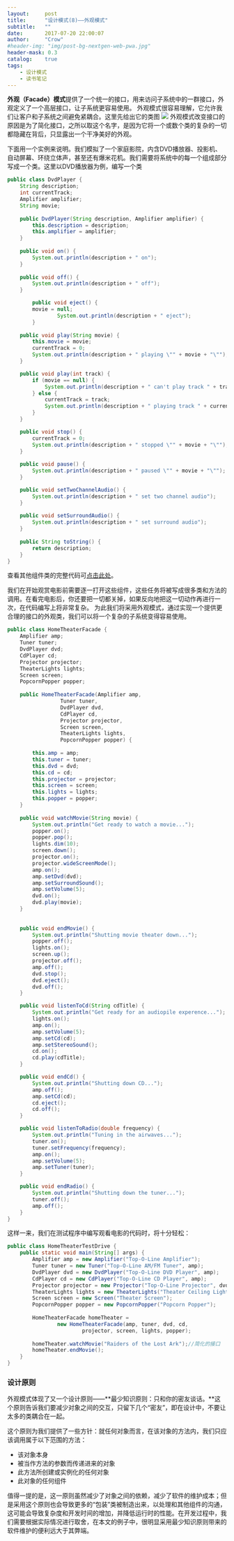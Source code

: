 ```yaml
---
layout:     post
title:      "设计模式(8)——外观模式"
subtitle:   ""
date:       2017-07-20 22:00:07
author:     "Crow"
#header-img: "img/post-bg-nextgen-web-pwa.jpg"
header-mask: 0.3
catalog:    true
tags:
    - 设计模式
    - 读书笔记
---
```


**外观（Facade）模式**提供了一个统一的接口，用来访问子系统中的一群接口，外观定义了一个高层接口，让子系统更容易使用。
外观模式很容易理解，它允许我们让客户和子系统之间避免紧耦合。这里先给出它的类图
![](https://pic.yupoo.com/crowhawk/537c68a9/a343b457.png)
外观模式改变接口的原因是为了简化接口，之所以取这个名字，是因为它将一个或数个类的复杂的一切都隐藏在背后，只显露出一个干净美好的外观。

下面用一个实例来说明。我们模拟了一个家庭影院，内含DVD播放器、投影机、自动屏幕、环绕立体声，甚至还有爆米花机。我们需要将系统中的每一个组成部分写成一个类。这里以DVD播放器为例，编写一个类
```java
public class DvdPlayer {
	String description;
	int currentTrack;
	Amplifier amplifier;
	String movie;
	
	public DvdPlayer(String description, Amplifier amplifier) {
		this.description = description;
		this.amplifier = amplifier;
	}
 
	public void on() {
		System.out.println(description + " on");
	}
 
	public void off() {
		System.out.println(description + " off");
	}

        public void eject() {
		movie = null;
                System.out.println(description + " eject");
        }
 
	public void play(String movie) {
		this.movie = movie;
		currentTrack = 0;
		System.out.println(description + " playing \"" + movie + "\"");
	}

	public void play(int track) {
		if (movie == null) {
			System.out.println(description + " can't play track " + track + " no dvd inserted");
		} else {
			currentTrack = track;
			System.out.println(description + " playing track " + currentTrack + " of \"" + movie + "\"");
		}
	}

	public void stop() {
		currentTrack = 0;
		System.out.println(description + " stopped \"" + movie + "\"");
	}
 
	public void pause() {
		System.out.println(description + " paused \"" + movie + "\"");
	}

	public void setTwoChannelAudio() {
		System.out.println(description + " set two channel audio");
	}
 
	public void setSurroundAudio() {
		System.out.println(description + " set surround audio");
	}
 
	public String toString() {
		return description;
	}
}
```
查看其他组件类的完整代码可[点击此处](https://github.com/CrowHawk/DesignPattern-Learning/tree/master/Facade/src/main/java/com/crow)。

我们在开始观赏电影前需要逐一打开这些组件，这些任务将被写成很多类和方法的调用。在看完电影后，你还要把一切都关掉，如果反向地把这一切动作再进行一次，在代码编写上将非常复杂。
为此我们将采用外观模式，通过实现一个提供更合理的接口的外观类，我们可以将一个复杂的子系统变得容易使用。
```java
public class HomeTheaterFacade {
	Amplifier amp;
	Tuner tuner;
	DvdPlayer dvd;
	CdPlayer cd;
	Projector projector;
	TheaterLights lights;
	Screen screen;
	PopcornPopper popper;
 
	public HomeTheaterFacade(Amplifier amp, 
				 Tuner tuner, 
				 DvdPlayer dvd, 
				 CdPlayer cd, 
				 Projector projector, 
				 Screen screen,
				 TheaterLights lights,
				 PopcornPopper popper) {
 
		this.amp = amp;
		this.tuner = tuner;
		this.dvd = dvd;
		this.cd = cd;
		this.projector = projector;
		this.screen = screen;
		this.lights = lights;
		this.popper = popper;
	}
 
	public void watchMovie(String movie) {
		System.out.println("Get ready to watch a movie...");
		popper.on();
		popper.pop();
		lights.dim(10);
		screen.down();
		projector.on();
		projector.wideScreenMode();
		amp.on();
		amp.setDvd(dvd);
		amp.setSurroundSound();
		amp.setVolume(5);
		dvd.on();
		dvd.play(movie);
	}
 
 
	public void endMovie() {
		System.out.println("Shutting movie theater down...");
		popper.off();
		lights.on();
		screen.up();
		projector.off();
		amp.off();
		dvd.stop();
		dvd.eject();
		dvd.off();
	}

	public void listenToCd(String cdTitle) {
		System.out.println("Get ready for an audiopile experence...");
		lights.on();
		amp.on();
		amp.setVolume(5);
		amp.setCd(cd);
		amp.setStereoSound();
		cd.on();
		cd.play(cdTitle);
	}

	public void endCd() {
		System.out.println("Shutting down CD...");
		amp.off();
		amp.setCd(cd);
		cd.eject();
		cd.off();
	}

	public void listenToRadio(double frequency) {
		System.out.println("Tuning in the airwaves...");
		tuner.on();
		tuner.setFrequency(frequency);
		amp.on();
		amp.setVolume(5);
		amp.setTuner(tuner);
	}

	public void endRadio() {
		System.out.println("Shutting down the tuner...");
		tuner.off();
		amp.off();
	}
}
```
这样一来，我们在测试程序中编写观看电影的代码时，将十分轻松：
```java
public class HomeTheaterTestDrive {
	public static void main(String[] args) {
		Amplifier amp = new Amplifier("Top-O-Line Amplifier");
		Tuner tuner = new Tuner("Top-O-Line AM/FM Tuner", amp);
		DvdPlayer dvd = new DvdPlayer("Top-O-Line DVD Player", amp);
		CdPlayer cd = new CdPlayer("Top-O-Line CD Player", amp);
		Projector projector = new Projector("Top-O-Line Projector", dvd);
		TheaterLights lights = new TheaterLights("Theater Ceiling Lights");
		Screen screen = new Screen("Theater Screen");
		PopcornPopper popper = new PopcornPopper("Popcorn Popper");
 
		HomeTheaterFacade homeTheater = 
				new HomeTheaterFacade(amp, tuner, dvd, cd, 
						projector, screen, lights, popper);
 
		homeTheater.watchMovie("Raiders of the Lost Ark");//简化的接口
		homeTheater.endMovie();
	}
}
```

### 设计原则

外观模式体现了又一个设计原则——**最少知识原则：只和你的密友谈话。**这个原则告诉我们要减少对象之间的交互，只留下几个“密友”，即在设计中，不要让太多的类耦合在一起。

这个原则为我们提供了一些方针：就任何对象而言，在该对象的方法内，我们只应该调用属于以下范围的方法：
+ 该对象本身
+ 被当作方法的参数而传递进来的对象
+ 此方法所创建或实例化的任何对象
+ 此对象的任何组件

值得一提的是，这一原则虽然减少了对象之间的依赖，减少了软件的维护成本；但是采用这个原则也会导致更多的“包装”类被制造出来，以处理和其他组件的沟通，这可能会导致复杂度和开发时间的增加，并降低运行时的性能。在开发过程中，我们需要根据实际情况进行取舍，在本文的例子中，很明显采用最少知识原则带来的软件维护的便利远大于其弊端。
